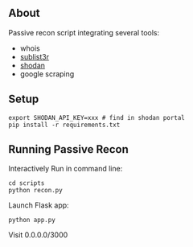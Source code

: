 ## About

Passive recon script integrating several tools:

- whois
- [sublist3r](https://github.com/aboul3la/Sublist3r)
- [shodan](https://www.shodan.io/)
- google scraping

## Setup

```
export SHODAN_API_KEY=xxx # find in shodan portal
pip install -r requirements.txt
```

## Running Passive Recon

Interactively Run in command line:
```
cd scripts
python recon.py
```

Launch Flask app:
```
python app.py
```
Visit 0.0.0.0/3000 
